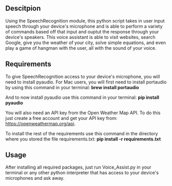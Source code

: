 ## Descitpion

Using the SpeechRecognition module, this python script takes in user input speech through your device's microphone and is able to perform a variety of commands based off that input and ouptut the response through your device's speakers. This voice assistant is able to visit websites, search Google, give you the weather of your city, solve simple equations, and even play a game of hangman with the user, all with the sound of your voice.

## Requirements

To give SpeechRecognition access to your device's microphone, you will need to install pyaudio. For Mac users, you will first need to install portaudio by using this command in your terminal: **brew install portaudio**

And to now install pyaudio use this command in your terminal: **pip install pyaudio**

You will also need an API key from the Open Weather Map API. To do this just create a free account and get your API key from: <https://openweathermap.org/api>.

To install the rest of the requirements use this command in the directory where you stored the file requirements.txt: **pip install -r requirements.txt**


## Usage

After installing all required packages, just run Voice_Assist.py in your terminal or any other python interpreter that has access to your device's microphones and ask away.

